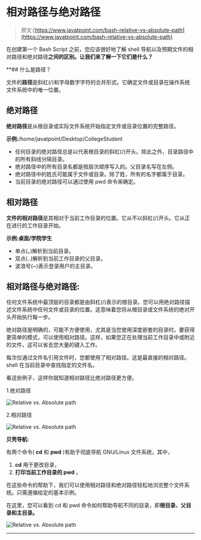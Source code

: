 # 相对路径与绝对路径

> 原文:[https://www.javatpoint.com/bash-relative-vs-absolute-path](https://www.javatpoint.com/bash-relative-vs-absolute-path)

在创建第一个 Bash Script 之前，您应该很好地了解 shell 导航以及预期文件的相对路径和绝对路径**之间的区别。让我们来了解一下它们是什么？**

 **## 什么是路径？

文件的**路径**是斜杠(/)和字母数字字符的合并形式。它确定文件或目录在操作系统文件系统中的唯一位置。

## 绝对路径

**绝对路径**是从根目录或实际文件系统开始指定文件或目录位置的完整路径。

**示例:**/home/javatpoint/Desktop/CollegeStudent

*   任何目录的绝对路径总是以代表根目录的斜杠(/)开头。除此之外，目录路径中的所有斜线分隔目录。
*   绝对路径中的所有目录名都是按层次顺序写入的。父目录名写在左侧。
*   绝对路径中的姓氏可能属于文件或目录。除了姓，所有的名字都属于目录。
*   当前目录的绝对路径可以通过使用 pwd 命令来确定。

## 相对路径

**文件的相对路径**是其相对于当前工作目录的位置。它从不以斜杠(/)开头。它从正在进行的工作目录开始。

**示例:桌面/学院学生**

*   单点(。)解析到当前目录。
*   双点(..)解析到当前工作目录的父目录。
*   波浪号(~)表示登录用户的主目录。

## 相对路径与绝对路径:

任何文件系统中最顶层的目录都是由斜杠(/)表示的根目录。您可以用绝对路径描述文件系统中任何文件或目录的位置。这意味着您将从根目录或文件系统的绝对开头开始执行每一步。

绝对路径是明确的，可能不方便使用，尤其是当您使用深度嵌套的目录时。要获得更简单的模式，可以使用相对路径。这样，如果您正在处理当前工作目录中或附近的文件，这可以省去您大量的键入工作。

每次仅通过文件名引用文件时，您都使用了相对路径。这是最直接的相对路径。shell 在当前目录中查找指定的文件名。

看这些例子，这样你就知道相对路径比绝对路径更方便。

1.绝对路径

![Relative vs. Absolute path](../Images/54dc6279dfaddd3478997e006df38146.png)

2.相对路径

![Relative vs. Absolute path](../Images/3248ba990817dae82c98afa0e4447559.png)

**贝壳导航:**

有两个命令( **cd** 和 **pwd** )有助于彻底导航 GNU/Linux 文件系统，其中，

1.  **cd** 用于更改目录，
2.  **打印当前工作目录的 pwd** 。

在这些命令的帮助下，我们可以使用相对路径和绝对路径轻松地浏览整个文件系统。只需遵循给定的基本示例。

在这里，您可以看到 cd 和 pwd 命令如何帮助导航不同的目录，即**根目录、父目录和主目录。**

![Relative vs. Absolute path](../Images/bf7e5458ff445f5b6d253351756b355d.png)

* * ***